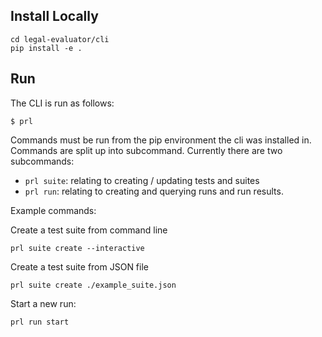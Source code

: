 
## Install Locally
```
cd legal-evaluator/cli
pip install -e .
```

## Run
The CLI is run as follows:
```
$ prl
```

Commands must be run from the pip environment the cli was installed in. Commands are split up into subcommand. Currently there are two subcommands: 
 - `prl suite`: relating to creating / updating tests and suites
 - `prl run`: relating to creating and querying runs and run results. 

 Example commands: 

Create a test suite from command line
```
prl suite create --interactive
```

Create a test suite from JSON file 
```
prl suite create ./example_suite.json
```

Start a new run:
```
prl run start
```
